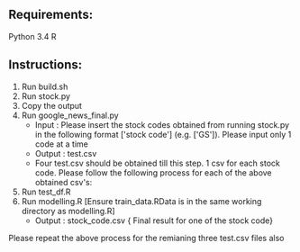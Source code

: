 ## Requirements:
Python 3.4
R

## Instructions:
1) Run build.sh
2) Run stock.py
3) Copy the output
4) Run google_news_final.py
	- Input : Please insert the stock codes obtained from running stock.py in the following format ['stock code'] (e.g. ['GS']). Please input only 1 code at a time
	- Output : test.csv
	- Four test.csv should be obtained till this step. 1 csv for each stock code.
Please follow the following process for each of the above obtained csv's:
1) Run test_df.R
2) Run modelling.R [Ensure train_data.RData is in the same working directory as modelling.R]
	- Output : stock_code.csv { Final result for one of the stock code}

Please repeat the above process for the remianing three test.csv files also
